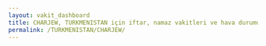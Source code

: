 ```yaml
---
layout: vakit_dashboard
title: CHARJEW, TURKMENISTAN için iftar, namaz vakitleri ve hava durumu - ilçe/eyalet seç
permalink: /TURKMENISTAN/CHARJEW/
---
```


<script type="text/javascript">
  var GLOBAL_COUNTRY = 'TURKMENISTAN';
  var GLOBAL_CITY = 'CHARJEW';
  var GLOBAL_STATE = '';
  var lat = 72;
  var lon = 21;
</script>
